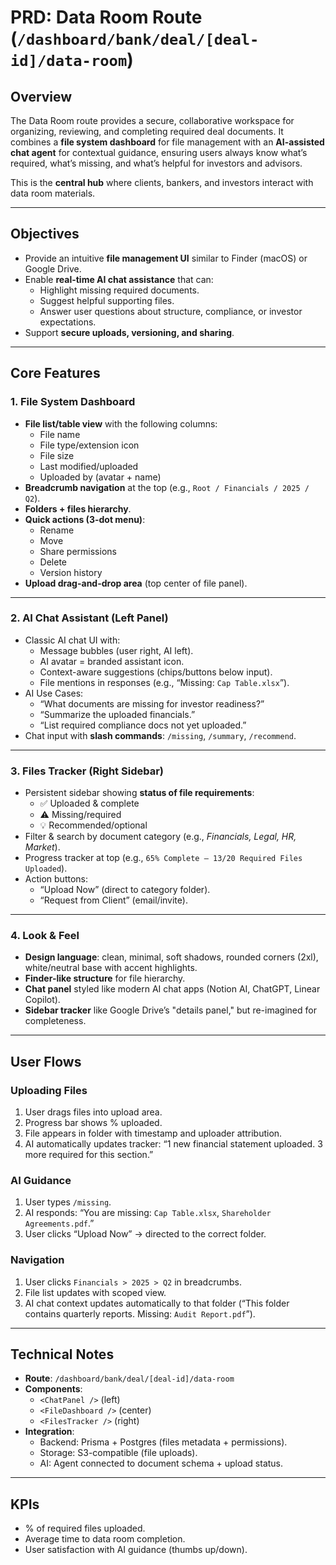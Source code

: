 # PRD: Data Room Route (`/dashboard/bank/deal/[deal-id]/data-room`)

## Overview

The Data Room route provides a secure, collaborative workspace for organizing, reviewing, and completing required deal documents. It combines a **file system dashboard** for file management with an **AI-assisted chat agent** for contextual guidance, ensuring users always know what’s required, what’s missing, and what’s helpful for investors and advisors.

This is the **central hub** where clients, bankers, and investors interact with data room materials.

---

## Objectives

- Provide an intuitive **file management UI** similar to Finder (macOS) or Google Drive.
- Enable **real-time AI chat assistance** that can:
  - Highlight missing required documents.
  - Suggest helpful supporting files.
  - Answer user questions about structure, compliance, or investor expectations.
- Support **secure uploads, versioning, and sharing**.

---

## Core Features

### 1. File System Dashboard

- **File list/table view** with the following columns:
  - File name
  - File type/extension icon
  - File size
  - Last modified/uploaded
  - Uploaded by (avatar + name)
- **Breadcrumb navigation** at the top (e.g., `Root / Financials / 2025 / Q2`).
- **Folders + files hierarchy**.
- **Quick actions (3-dot menu)**:
  - Rename
  - Move
  - Share permissions
  - Delete
  - Version history
- **Upload drag-and-drop area** (top center of file panel).

---

### 2. AI Chat Assistant (Left Panel)

- Classic AI chat UI with:
  - Message bubbles (user right, AI left).
  - AI avatar = branded assistant icon.
  - Context-aware suggestions (chips/buttons below input).
  - File mentions in responses (e.g., “Missing: `Cap Table.xlsx`”).
- AI Use Cases:
  - “What documents are missing for investor readiness?”
  - “Summarize the uploaded financials.”
  - “List required compliance docs not yet uploaded.”
- Chat input with **slash commands**: `/missing`, `/summary`, `/recommend`.

---

### 3. Files Tracker (Right Sidebar)

- Persistent sidebar showing **status of file requirements**:
  - ✅ Uploaded & complete
  - ⚠️ Missing/required
  - 💡 Recommended/optional
- Filter & search by document category (e.g., _Financials, Legal, HR, Market_).
- Progress tracker at top (e.g., `65% Complete – 13/20 Required Files Uploaded`).
- Action buttons:
  - “Upload Now” (direct to category folder).
  - “Request from Client” (email/invite).

---

### 4. Look & Feel

- **Design language**: clean, minimal, soft shadows, rounded corners (2xl), white/neutral base with accent highlights.
- **Finder-like structure** for file hierarchy.
- **Chat panel** styled like modern AI chat apps (Notion AI, ChatGPT, Linear Copilot).
- **Sidebar tracker** like Google Drive’s "details panel," but re-imagined for completeness.

---

## User Flows

### Uploading Files

1. User drags files into upload area.
2. Progress bar shows % uploaded.
3. File appears in folder with timestamp and uploader attribution.
4. AI automatically updates tracker: “1 new financial statement uploaded. 3 more required for this section.”

### AI Guidance

1. User types `/missing`.
2. AI responds: “You are missing: `Cap Table.xlsx`, `Shareholder Agreements.pdf`.”
3. User clicks “Upload Now” → directed to the correct folder.

### Navigation

1. User clicks `Financials > 2025 > Q2` in breadcrumbs.
2. File list updates with scoped view.
3. AI chat context updates automatically to that folder (“This folder contains quarterly reports. Missing: `Audit Report.pdf`”).

---

## Technical Notes

- **Route**: `/dashboard/bank/deal/[deal-id]/data-room`
- **Components**:
  - `<ChatPanel />` (left)
  - `<FileDashboard />` (center)
  - `<FilesTracker />` (right)
- **Integration**:
  - Backend: Prisma + Postgres (files metadata + permissions).
  - Storage: S3-compatible (file uploads).
  - AI: Agent connected to document schema + upload status.

---

## KPIs

- % of required files uploaded.
- Average time to data room completion.
- User satisfaction with AI guidance (thumbs up/down).

